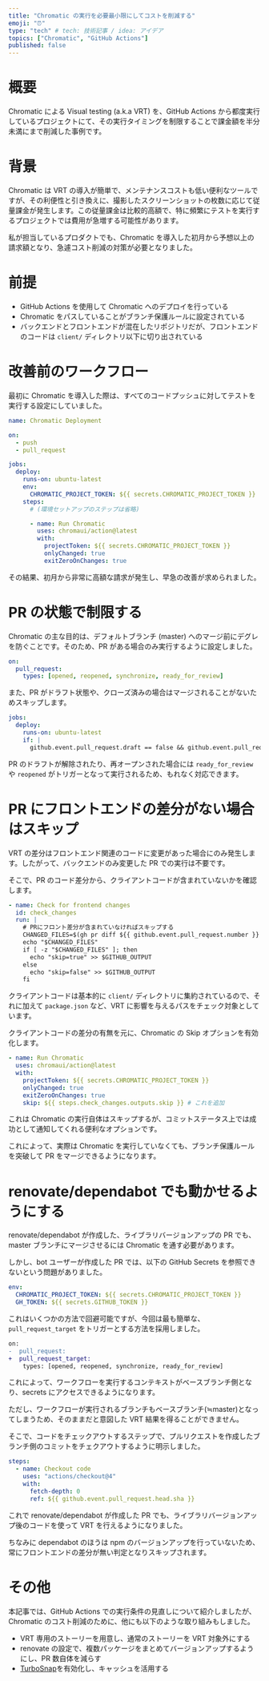```yaml
---
title: "Chromatic の実行を必要最小限にしてコストを削減する"
emoji: "⏰️"
type: "tech" # tech: 技術記事 / idea: アイデア
topics: ["Chromatic", "GitHub Actions"]
published: false
---
```


# 概要

Chromatic による Visual testing (a.k.a VRT) を、GitHub Actions から都度実行しているプロジェクトにて、その実行タイミングを制限することで課金額を半分未満にまで削減した事例です。

# 背景

Chromatic は VRT の導入が簡単で、メンテナンスコストも低い便利なツールですが、その利便性と引き換えに、撮影したスクリーンショットの枚数に応じて従量課金が発生します。この従量課金は比較的高額で、特に頻繁にテストを実行するプロジェクトでは費用が急増する可能性があります。

私が担当しているプロダクトでも、Chromatic を導入した初月から予想以上の請求額となり、急遽コスト削減の対策が必要となりました。

# 前提

- GitHub Actions を使用して Chromatic へのデプロイを行っている
- Chromatic をパスしていることがブランチ保護ルールに設定されている
- バックエンドとフロントエンドが混在したリポジトリだが、フロントエンドのコードは `client/` ディレクトリ以下に切り出されている

# 改善前のワークフロー

最初に Chromatic を導入した際は、すべてのコードプッシュに対してテストを実行する設定にしていました。

```yml
name: Chromatic Deployment

on:
  - push
  - pull_request

jobs:
  deploy:
    runs-on: ubuntu-latest
    env:
      CHROMATIC_PROJECT_TOKEN: ${{ secrets.CHROMATIC_PROJECT_TOKEN }}
    steps:
      # (環境セットアップのステップは省略)

      - name: Run Chromatic
        uses: chromaui/action@latest
        with:
          projectToken: ${{ secrets.CHROMATIC_PROJECT_TOKEN }}
          onlyChanged: true
          exitZeroOnChanges: true
```

その結果、初月から非常に高額な請求が発生し、早急の改善が求められました。

# PR の状態で制限する

Chromatic の主な目的は、デフォルトブランチ (master) へのマージ前にデグレを防ぐことです。そのため、PR がある場合のみ実行するように設定しました。

```yml
on:
  pull_request:
    types: [opened, reopened, synchronize, ready_for_review]
```

また、PR がドラフト状態や、クローズ済みの場合はマージされることがないためスキップします。

```yml
jobs:
  deploy:
    runs-on: ubuntu-latest
    if: |
      github.event.pull_request.draft == false && github.event.pull_request.state == 'open'
```

PR のドラフトが解除されたり、再オープンされた場合には `ready_for_review` や `reopened` がトリガーとなって実行されるため、もれなく対応できます。

# PR にフロントエンドの差分がない場合はスキップ

VRT の差分はフロントエンド関連のコードに変更があった場合にのみ発生します。したがって、バックエンドのみ変更した PR での実行は不要です。

そこで、PR のコード差分から、クライアントコードが含まれていないかを確認します。

```yml
- name: Check for frontend changes
  id: check_changes
  run: |
    # PRにフロント差分が含まれていなければスキップする
    CHANGED_FILES=$(gh pr diff ${{ github.event.pull_request.number }} --name-only | grep -E '^client/|package.json|pnpm-lock.yaml|^\.storybook/' || true)
    echo "$CHANGED_FILES"
    if [ -z "$CHANGED_FILES" ]; then
      echo "skip=true" >> $GITHUB_OUTPUT
    else
      echo "skip=false" >> $GITHUB_OUTPUT
    fi
```

クライアントコードは基本的に `client/` ディレクトリに集約されているので、それに加えて `package.json` など、VRT に影響を与えるパスをチェック対象としています。

クライアントコードの差分の有無を元に、Chromatic の Skip オプションを有効化します。

```yml
- name: Run Chromatic
  uses: chromaui/action@latest
  with:
    projectToken: ${{ secrets.CHROMATIC_PROJECT_TOKEN }}
    onlyChanged: true
    exitZeroOnChanges: true
    skip: ${{ steps.check_changes.outputs.skip }} # これを追加
```

これは Chromatic の実行自体はスキップするが、コミットステータス上では成功として通知してくれる便利なオプションです。

これによって、実際は Chromatic を実行していなくても、ブランチ保護ルールを突破して PR をマージできるようになります。

# renovate/dependabot でも動かせるようにする

renovate/dependabot が作成した、ライブラリバージョンアップの PR でも、master ブランチにマージさせるには Chromatic を通す必要があります。

しかし、bot ユーザーが作成した PR では、以下の GitHub Secrets を参照できないという問題がありました。

```yml
env:
  CHROMATIC_PROJECT_TOKEN: ${{ secrets.CHROMATIC_PROJECT_TOKEN }}
  GH_TOKEN: ${{ secrets.GITHUB_TOKEN }}
```

これはいくつかの方法で回避可能ですが、今回は最も簡単な、`pull_request_target` をトリガーとする方法を採用しました。

```diff
on:
-  pull_request:
+  pull_request_target:
    types: [opened, reopened, synchronize, ready_for_review]
```

これによって、ワークフローを実行するコンテキストがベースブランチ側となり、secrets にアクセスできるようになります。

ただし、ワークフローが実行されるブランチもベースブランチ(≒master)となってしまうため、そのままだと意図した VRT 結果を得ることができません。

そこで、コードをチェックアウトするステップで、プルリクエストを作成したブランチ側のコミットをチェクアウトするように明示しました。

```yml
steps:
  - name: Checkout code
    uses: "actions/checkout@4"
    with:
      fetch-depth: 0
      ref: ${{ github.event.pull_request.head.sha }}
```

これで renovate/dependabot が作成した PR でも、ライブラリバージョンアップ後のコードを使って VRT を行えるようになりました。

ちなみに dependabot のほうは npm のバージョンアップを行っていないため、常にフロントエンドの差分が無い判定となりスキップされます。

# その他

本記事では、GitHub Actions での実行条件の見直しについて紹介しましたが、Chromatic のコスト削減のために、他にも以下のような取り組みもしました。

- VRT 専用のストーリーを用意し、通常のストーリーを VRT 対象外にする
- renovate の設定で、複数パッケージをまとめてバージョンアップするようにし、PR 数自体を減らす
- [TurboSnap](https://www.chromatic.com/docs/turbosnap/)を有効化し、キャッシュを活用する
